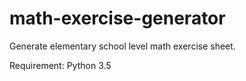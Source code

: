 # math-exercise-generator
Generate elementary school level math exercise sheet.

Requirement: Python 3.5
